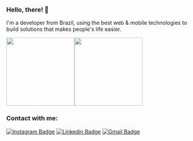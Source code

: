 ### Hello, there! 👋

I'm a developer from Brazil, using the best web & mobile technologies to build solutions that makes people's life easier.

<div style="display: flex;">
  <img style="height: 180px;" src="https://github-readme-stats.vercel.app/api?username=matusca96&hide_border=true&show_icons=true&theme=blue-green&count_private=true" />
  <img style="height: 180px;" src="https://github-readme-stats.vercel.app/api/top-langs/?username=matusca96&hide_border=true&layout=compact&theme=blue-green&count_private=true" />
</div>

### Contact with me:
[![Instagram Badge](https://img.shields.io/badge/-matusca96-07824d?style=flat-square&logo=Instagram&logoColor=white&link=https://www.instagram.com/matusca96/)](https://www.instagram.com/matusca96/)
[![Linkedin Badge](https://img.shields.io/badge/-Matheus%20Gomes-07824d?style=flat-square&logo=Linkedin&logoColor=white&link=https://www.linkedin.com/in/matheus-andr%C3%A9-gomes-ba5871112/)](https://www.linkedin.com/in/matheus-andr%C3%A9-gomes-ba5871112/)
[![Gmail Badge](https://img.shields.io/badge/-gomesloud@gmail.com-07824d?style=flat-square&logo=Gmail&logoColor=white&link=mailto:gomesloud@gmail.com)](mailto:gomesloud@gmail.com) 
